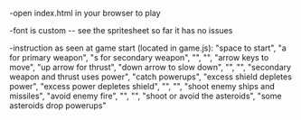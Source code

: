 -open index.html in your browser to play

-font is custom -- see the spritesheet
 so far it has no issues

-instruction as seen at game start (located in game.js):
  "space to start",
  "a for primary weapon",
  "s for secondary weapon",
  "",
  "",
  "arrow keys to move",
  "up arrow for thrust",
  "down arrow to slow down",
  "",
  "",
  "secondary weapon and thrust uses power",
  "catch powerups",
  "excess shield depletes power",
  "excess power depletes shield",
  "",
  "",
  "shoot enemy ships and missiles",
  "avoid enemy fire",
  "",
  "",
  "shoot or avoid the asteroids",
  "some asteroids drop powerups"
